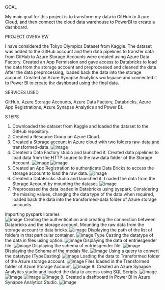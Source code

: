 GOAL

My main goal for this project is to transform my data in GitHub to Azure Cloud, and then connect the cloud data warehouse to PowerBI to create a dashboard.

PROJECT OVERVIEW

I have considered the Tokyo Olympics Dataset from Kaggle. The dataset was added to the GitHub account and then data pipelines to transfer data from GitHub to Azure Storage Accounts were created using Azure Data Factory. Created an App Permission and gave access to Databricks to load the data from the storage account and preprocessed and cleaned the data. After the data preprocessing, loaded back the data into the storage account. Created an Azure Synapse Analytics workspace and connected it to Power BI to create the dashboard using the final data.

SERVICES USED

GitHub, Azure Storage Accounts, Azure Data Factory, Databricks, Azure App Registrations, Azure Synapse Analytics and Power BI.

STEPS
1.	Downloaded the dataset from Kaggle and loaded the dataset to the GitHub repository.
2.	Created a Resource Group on Azure Cloud.
3.	Created a Storage account in Azure cloud with two folders raw-data and transformed-data.
    ![image](https://github.com/Roshinid03/InsightForge_Cloud_Integrator/assets/150306520/84d6ed67-fccc-4586-bc57-436e831a0f22)
4.  Created a Data Factory studio and launched it. Created data pipelines to load data from the HTTP source to the raw data folder of the Storage Account.
   ![image](https://github.com/Roshinid03/InsightForge_Cloud_Integrator/assets/150306520/668a251c-229d-4eb7-a003-abaf0628934a)
   ![image](https://github.com/Roshinid03/InsightForge_Cloud_Integrator/assets/150306520/f97f3bda-7398-4f2b-bafd-f8661b6bab44)
5.	Created an App Registration to authenticate Data Bricks to access the storage account to load the raw data.
   ![image](https://github.com/Roshinid03/InsightForge_Cloud_Integrator/assets/150306520/aaf3cb87-727c-4679-a88d-8ff1b9e36d47)
6.	Created a DataBricks studio and launched it. Loaded the data from the Storage Account by mounting the dataset.
   ![image](https://github.com/Roshinid03/InsightForge_Cloud_Integrator/assets/150306520/3456f779-c582-4026-9713-f0d53e3e8de7)
7.	 Preprocessed the data loaded in Databricks using pyspark. Considering the missing values, changing the data type of the data when required, loaded back the data into the transformed-data folder of Azure storage accounts.

   Importing pyspark libraries                              
    ![image](https://github.com/Roshinid03/InsightForge_Cloud_Integrator/assets/150306520/7ae5eb7b-9c8b-44ae-9c92-cf204744bf07)
   Creating the authentication and creating the connection between Databricks and the storage account. Mounting the raw data from the storage account to data bricks.
    ![image](https://github.com/Roshinid03/InsightForge_Cloud_Integrator/assets/150306520/5119215e-31e8-458d-840b-96f92542065e)
    Displaying the path of the list of folders in that particular container.
    ![image](https://github.com/Roshinid03/InsightForge_Cloud_Integrator/assets/150306520/32e5ddfc-2490-4256-9039-8572111a8954)
    Type Casting the datatype of the data in files using option.
    ![image](https://github.com/Roshinid03/InsightForge_Cloud_Integrator/assets/150306520/e8212979-f48f-4f5c-bd7e-5c1db7100814)
    Displaying the data of entriesgender file.
    ![image](https://github.com/Roshinid03/InsightForge_Cloud_Integrator/assets/150306520/4943d88b-e96f-444d-a700-493f2b64e67e)
    Displaying the schema of entriesgender file.
    ![image](https://github.com/Roshinid03/InsightForge_Cloud_Integrator/assets/150306520/b5de8a54-199c-43e2-9306-8d9d9581f6e9)
    Displaying the Schema of the medals file.
    ![image](https://github.com/Roshinid03/InsightForge_Cloud_Integrator/assets/150306520/64ef9d6c-3b06-4da6-b193-4e44c9a9a889)
    Using a query to convert the datatype (TypeCasting) 
    ![image](https://github.com/Roshinid03/InsightForge_Cloud_Integrator/assets/150306520/ec439a5c-c4de-4909-90c8-57724aead60b)
    Loading the data to Transformed folder of the Azure storage account.
    ![image](https://github.com/Roshinid03/InsightForge_Cloud_Integrator/assets/150306520/2b8bb820-98bf-438d-b233-b25c799f0e8e)
    Files loaded in the Transformed folder of Azure Storage Account.
    ![image](https://github.com/Roshinid03/InsightForge_Cloud_Integrator/assets/150306520/b27c570b-b76a-406a-946f-706f461e5ed7)
8.	Created an Azure Synapse Analytics studio and loaded the data to access using SQL Scripts.
    ![image](https://github.com/Roshinid03/InsightForge_Cloud_Integrator/assets/150306520/cea5b130-2215-4c53-9068-fbf87df9741b)
    ![image](https://github.com/Roshinid03/InsightForge_Cloud_Integrator/assets/150306520/f1071bca-e216-4ccc-acfc-60a19041c40b)
    ![image](https://github.com/Roshinid03/InsightForge_Cloud_Integrator/assets/150306520/14842ea2-c9a6-48ea-87fd-b2dbab45a46b)
    ![image](https://github.com/Roshinid03/InsightForge_Cloud_Integrator/assets/150306520/430ab4a8-0a4f-42a2-aaa6-dcfaee1ac872)
9.	Created a dashboard in Power BI in Azure Synapse Analytics Studio.
    ![image](https://github.com/Roshinid03/InsightForge_Cloud_Integrator/assets/150306520/9e6d03da-e267-4e96-b488-d7511db83193)






